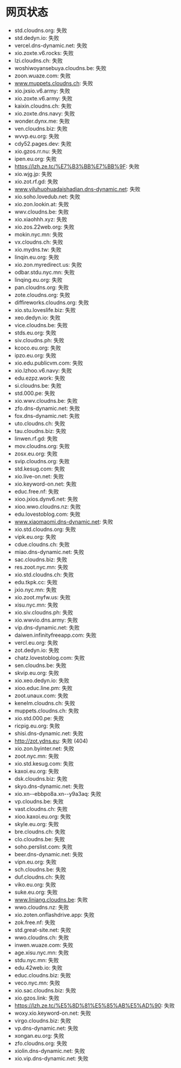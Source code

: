 # 网页状态
- std.cloudns.org: 失败
- std.dedyn.io: 失败
- vercel.dns-dynamic.net: 失败
- xio.zoxte.v6.rocks: 失败
- lzi.cloudns.ch: 失败
- woshiwoyansebuya.cloudns.be: 失败
- zoon.wuaze.com: 失败
- www.muppets.cloudns.ch: 失败
- xio.jxsio.v6.army: 失败
- xio.zoxte.v6.army: 失败
- kaixin.cloudns.ch: 失败
- xio.zoxte.dns.navy: 失败
- wonder.dynx.me: 失败
- ven.cloudns.biz: 失败
- wvvp.eu.org: 失败
- cdy52.pages.dev: 失败
- xio.gzos.rr.nu: 失败
- ipen.eu.org: 失败
- https://lzh.ze.tc/%E7%B3%BB%E7%BB%9F: 失败
- xio.wjg.jp: 失败
- xio.zot.rf.gd: 失败
- www.yiluhuohuadaishadian.dns-dynamic.net: 失败
- xio.soho.lovedub.net: 失败
- xio.zon.lookin.at: 失败
- wwv.cloudns.be: 失败
- xio.xiaohhh.xyz: 失败
- xio.zos.22web.org: 失败
- mokin.nyc.mn: 失败
- vx.cloudns.ch: 失败
- xio.mydns.tw: 失败
- linqin.eu.org: 失败
- xio.zon.myredirect.us: 失败
- odbar.stdu.nyc.mn: 失败
- linqing.eu.org: 失败
- pan.cloudns.org: 失败
- zote.cloudns.org: 失败
- diffireworks.cloudns.org: 失败
- xio.stu.loveslife.biz: 失败
- xeo.dedyn.io: 失败
- vice.cloudns.be: 失败
- stds.eu.org: 失败
- siv.cloudns.ph: 失败
- kcoco.eu.org: 失败
- ipzo.eu.org: 失败
- xio.edu.publicvm.com: 失败
- xio.lzhoo.v6.navy: 失败
- edu.ezpz.work: 失败
- si.cloudns.be: 失败
- std.000.pe: 失败
- xio.wwv.cloudns.be: 失败
- zfo.dns-dynamic.net: 失败
- fox.dns-dynamic.net: 失败
- uto.cloudns.ch: 失败
- tau.cloudns.biz: 失败
- linwen.rf.gd: 失败
- mov.cloudns.org: 失败
- zosx.eu.org: 失败
- svip.cloudns.org: 失败
- std.kesug.com: 失败
- xio.live-on.net: 失败
- xio.keyword-on.net: 失败
- educ.free.nf: 失败
- xioo.jxios.dynv6.net: 失败
- xioo.wwo.cloudns.nz: 失败
- edu.lovestoblog.com: 失败
- www.xiaomaomi.dns-dynamic.net: 失败
- xio.std.cloudns.org: 失败
- vipk.eu.org: 失败
- cdue.cloudns.ch: 失败
- miao.dns-dynamic.net: 失败
- sac.cloudns.biz: 失败
- res.zoot.nyc.mn: 失败
- xio.std.cloudns.ch: 失败
- edu.tkpk.cc: 失败
- jxio.nyc.mn: 失败
- xio.zoot.myfw.us: 失败
- xisu.nyc.mn: 失败
- xio.siv.cloudns.ph: 失败
- xio.wwvio.dns.army: 失败
- vip.dns-dynamic.net: 失败
- daiwen.infinityfreeapp.com: 失败
- vercl.eu.org: 失败
- zot.dedyn.io: 失败
- chatz.lovestoblog.com: 失败
- sen.cloudns.be: 失败
- skvip.eu.org: 失败
- xio.xeo.dedyn.io: 失败
- xioo.educ.line.pm: 失败
- zoot.unaux.com: 失败
- kenelm.cloudns.ch: 失败
- muppets.cloudns.ch: 失败
- xio.std.000.pe: 失败
- ricpig.eu.org: 失败
- shisi.dns-dynamic.net: 失败
- http://zot.ydns.eu: 失败 (404)
- xio.zon.byinter.net: 失败
- zoot.nyc.mn: 失败
- xio.std.kesug.com: 失败
- kaxoi.eu.org: 失败
- dsk.cloudns.biz: 失败
- skyo.dns-dynamic.net: 失败
- xio.xn--ebbpo8a.xn--y9a3aq: 失败
- vp.cloudns.be: 失败
- vast.cloudns.ch: 失败
- xioo.kaxoi.eu.org: 失败
- skyle.eu.org: 失败
- bre.cloudns.ch: 失败
- clo.cloudns.be: 失败
- soho.perslist.com: 失败
- beer.dns-dynamic.net: 失败
- vipn.eu.org: 失败
- sch.cloudns.be: 失败
- duf.cloudns.ch: 失败
- viko.eu.org: 失败
- suke.eu.org: 失败
- www.liniang.cloudns.be: 失败
- wwo.cloudns.nz: 失败
- xio.zoten.onflashdrive.app: 失败
- zok.free.nf: 失败
- std.great-site.net: 失败
- wwo.cloudns.ch: 失败
- inwen.wuaze.com: 失败
- age.xisu.nyc.mn: 失败
- stdu.nyc.mn: 失败
- edu.42web.io: 失败
- educ.cloudns.biz: 失败
- veco.nyc.mn: 失败
- xio.sac.cloudns.biz: 失败
- xio.gzos.link: 失败
- https://lzh.ze.tc/%E5%8D%81%E5%85%AB%E5%AD%90: 失败
- woxy.xio.keyword-on.net: 失败
- virgo.cloudns.biz: 失败
- vp.dns-dynamic.net: 失败
- xongan.eu.org: 失败
- zfo.cloudns.org: 失败
- xiolin.dns-dynamic.net: 失败
- xio.vip.dns-dynamic.net: 失败
